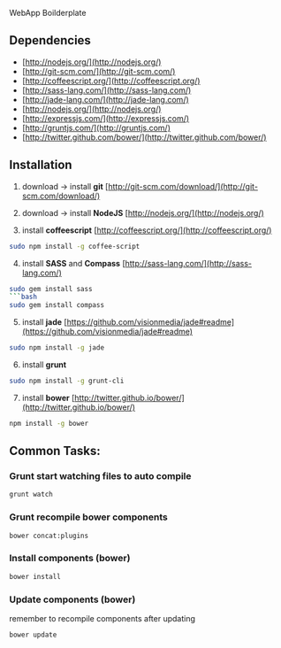 WebApp Boilderplate

## Dependencies

* [http://nodejs.org/](http://nodejs.org/)
* [http://git-scm.com/](http://git-scm.com/)
* [http://coffeescript.org/](http://coffeescript.org/)
* [http://sass-lang.com/](http://sass-lang.com/)
* [http://jade-lang.com/](http://jade-lang.com/)
* [http://nodejs.org/](http://nodejs.org/)
* [http://expressjs.com/](http://expressjs.com/)
* [http://gruntjs.com/](http://gruntjs.com/)
* [http://twitter.github.com/bower/](http://twitter.github.com/bower/)


## Installation

1. download -> install **git**
  [http://git-scm.com/download/](http://git-scm.com/download/)

2. download -> install **NodeJS**
  [http://nodejs.org/](http://nodejs.org/)

3. install **coffeescript**
  [http://coffeescript.org/](http://coffeescript.org/)
  ```bash
  sudo npm install -g coffee-script
  ```
4. install **SASS** and **Compass**
  [http://sass-lang.com/](http://sass-lang.com/)
  ```bash
  sudo gem install sass
  ```bash
  sudo gem install compass
  ```
5. install **jade**
  [https://github.com/visionmedia/jade#readme](https://github.com/visionmedia/jade#readme)
  ```bash
  sudo npm install -g jade
  ```
6. install **grunt**
  ```bash
  sudo npm install -g grunt-cli
  ```
7. install **bower**
  [http://twitter.github.io/bower/](http://twitter.github.io/bower/)
  ```bash
  npm install -g bower
  ```


## Common Tasks:

### Grunt start watching files to auto compile
```bash
grunt watch
```

### Grunt recompile bower components
```bash
bower concat:plugins
```

### Install components (bower)
```bash
bower install
```

### Update components (bower)
remember to recompile components after updating
```bash
bower update
```

